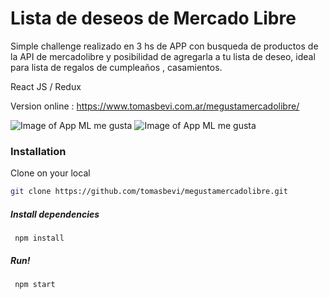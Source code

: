# Lista de deseos de Mercado Libre
Simple challenge realizado en 3 hs de APP con busqueda de productos de la API de mercadolibre y posibilidad de agregarla a tu lista de deseo, ideal para lista de regalos de cumpleaños , casamientos.

React JS / Redux 

Version online : https://www.tomasbevi.com.ar/megustamercadolibre/

![Image of App ML me gusta](https://www.tomasbevi.com.ar/files/captura1-v2.jpg)
![Image of App ML me gusta](https://www.tomasbevi.com.ar/files/captura2-v2.jpg)

### Installation

Clone on your local 
```sh
git clone https://github.com/tomasbevi/megustamercadolibre.git
```

<h5>Install dependencies </h5>
<code> npm install</code>

<h5>Run! </h5>
<code> npm start</code>
